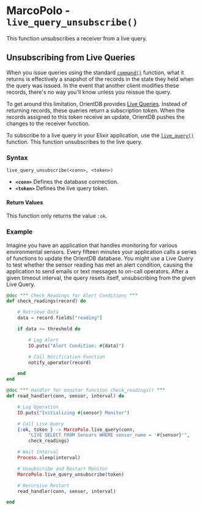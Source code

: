 
# MarcoPolo - `live_query_unsubscribe()`

This function unsubscribes a receiver from a live query.

## Unsubscribing from Live Queries

When you issue queries using the standard [`command()`](MarcoPolo-command.md) function, what it returns is effectively a snapshot of the records in the state they held when the query was issued.  In the event that another client modifies these records, there's no way you'll know unless you reissue the query.

To get around this limitation, OrientDB provides [Live Queries](../java/Live-Query.md).  Instead of returning records, these queries return a subscription token.  When the records assigned to this token receive an update, OrientDB pushes the changes to the receiver function.

To subscribe to a live query in your Elixir application, use the [`live_query()`](MarcoPolo-live-query.md) function.  This function unsubscribes to the live query.

### Syntax

```
live_query_unsubscribe(<conn>, <token>)
```
- **`<conn>`** Defines the database connection.
- **`<token>`** Defines the live query token.

#### Return Values

This function only returns the value `:ok`.

### Example

Imagine you have an application that handles monitoring for various environmental sensors.  Every fifteen minutes your application calls a series of functions to update the OrientDB database.  You might use a Live Query to test whether the sensor reading has met an alert condition, causing the application to send emails or text messages to on-call operators.  After a given timeout interval, the query resets itself, unsubscribing from the given Live Query.

```elixir
@doc """ Check Readings for Alert Conditions """
def check_readings(record) do

	# Retrieve Data
	data = record.fields["reading"]

	if data >= threshold do

		# Log Alert
		IO.puts("Alert Condition: #{data}")

		# Call Notification Function
		notify_operator(record)

	end
end

@doc """ Handler for monitor function check_readings() """
def read_handler(conn, sensor, interval) do

	# Log Operation
	IO.puts("Initializing #{sensor} Monitor")

	# Call Live Query
	{:ok, token } -> MarcoPolo.live_query(conn,
		"LIVE SELECT FROM Sensors WHERE sensor_name = '#{sensor}'",
		check_readings)

	# Wait Interval
	Process.sleep(interval)

	# Unsubscribe and Restart Monitor
	MarcoPolo.live_query_unsubscribe(token)

	# Recursive Restart 
	read_handler(conn, sensor, interval)

end
```


